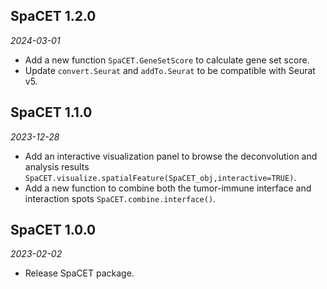 ## SpaCET 1.2.0

*2024-03-01*

* Add a new function `SpaCET.GeneSetScore` to calculate gene set score.
* Update `convert.Seurat` and `addTo.Seurat` to be compatible with Seurat v5.

## SpaCET 1.1.0

*2023-12-28*

* Add an interactive visualization panel to browse the deconvolution and analysis results `SpaCET.visualize.spatialFeature(SpaCET_obj,interactive=TRUE)`.
* Add a new function to combine both the tumor-immune interface and interaction spots `SpaCET.combine.interface()`.

## SpaCET 1.0.0

*2023-02-02*

* Release SpaCET package.
